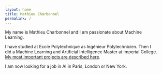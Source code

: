 ```yaml
---
layout: home
title: Mathieu Charbonnel
permalink: /
---
```

My name is Mathieu Charbonnel and I am passionate about Machine Learning.

I have studied at Ecole Polytechnique as Ingénieur Polytechnicien. Then I did a Machine Learning and Artificial Intelligence Master at Imperial College. [My most important projects are described here](/projects).

I am now looking for a job in AI in Paris, London or New York.
